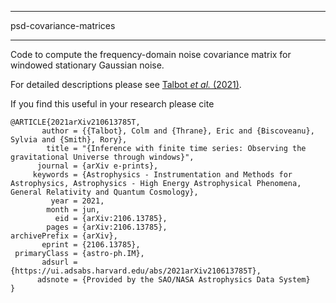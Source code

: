 ********
psd-covariance-matrices
********

Code to compute the frequency-domain noise covariance matrix for windowed stationary Gaussian noise.

For detailed descriptions please see [Talbot _et al._ (2021)](https://ui.adsabs.harvard.edu/abs/2021arXiv210613785T).

If you find this useful in your research please cite
```
@ARTICLE{2021arXiv210613785T,
       author = {{Talbot}, Colm and {Thrane}, Eric and {Biscoveanu}, Sylvia and {Smith}, Rory},
        title = "{Inference with finite time series: Observing the gravitational Universe through windows}",
      journal = {arXiv e-prints},
     keywords = {Astrophysics - Instrumentation and Methods for Astrophysics, Astrophysics - High Energy Astrophysical Phenomena, General Relativity and Quantum Cosmology},
         year = 2021,
        month = jun,
          eid = {arXiv:2106.13785},
        pages = {arXiv:2106.13785},
archivePrefix = {arXiv},
       eprint = {2106.13785},
 primaryClass = {astro-ph.IM},
       adsurl = {https://ui.adsabs.harvard.edu/abs/2021arXiv210613785T},
      adsnote = {Provided by the SAO/NASA Astrophysics Data System}
}
```
